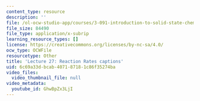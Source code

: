 ```yaml
---
content_type: resource
description: ''
file: /ol-ocw-studio-app/courses/3-091-introduction-to-solid-state-chemistry-fall-2018/GhwBpZx3LjI_captions.webvtt
file_size: 84490
file_type: application/x-subrip
learning_resource_types: []
license: https://creativecommons.org/licenses/by-nc-sa/4.0/
ocw_type: OCWFile
resourcetype: Other
title: 'Lecture 27: Reaction Rates captions'
uid: 6c69a33d-bcab-4071-8718-1c86f35274ba
video_files:
  video_thumbnail_file: null
video_metadata:
  youtube_id: GhwBpZx3LjI
---
```


